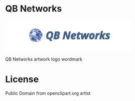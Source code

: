 # QB Networks 

![QB Networks](qbnetworkslogowordmark.png)

QB Networks artwork logo wordmark

# License

Public Domain from openclipart.org artist 
